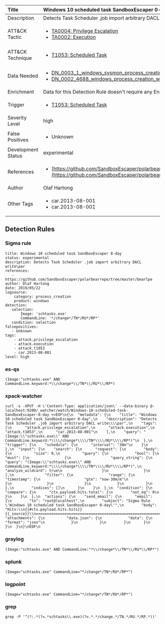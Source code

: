 | Title                | Windows 10 scheduled task SandboxEscaper 0-day                                                                                                                                                 |
|:---------------------|:------------------------------------------------------------------------------------------------------------------------------------------------------------|
| Description          | Detects Task Scheduler .job import arbitrary DACL write\par                                                                                                                                           |
| ATT&amp;CK Tactic    |  <ul><li>[TA0004: Privilege Escalation](https://attack.mitre.org/tactics/TA0004)</li><li>[TA0002: Execution](https://attack.mitre.org/tactics/TA0002)</li></ul>  |
| ATT&amp;CK Technique | <ul><li>[T1053: Scheduled Task](https://attack.mitre.org/techniques/T1053)</li></ul>  |
| Data Needed          | <ul><li>[DN_0003_1_windows_sysmon_process_creation](../Data_Needed/DN_0003_1_windows_sysmon_process_creation.md)</li><li>[DN_0002_4688_windows_process_creation_with_commandline](../Data_Needed/DN_0002_4688_windows_process_creation_with_commandline.md)</li></ul>  |
| Enrichment           |  Data for this Detection Rule doesn't require any Enrichments.  |
| Trigger              | <ul><li>[T1053: Scheduled Task](../Triggers/T1053.md)</li></ul>  |
| Severity Level       | high |
| False Positives      | <ul><li>Unknown</li></ul>  |
| Development Status   | experimental |
| References           | <ul><li>[https://github.com/SandboxEscaper/polarbearrepo/tree/master/bearlpe](https://github.com/SandboxEscaper/polarbearrepo/tree/master/bearlpe)</li></ul>  |
| Author               | Olaf Hartong |
| Other Tags           | <ul><li>car.2013-08-001</li><li>car.2013-08-001</li></ul> | 

## Detection Rules

### Sigma rule

```
title: Windows 10 scheduled task SandboxEscaper 0-day 
status: experimental
description: Detects Task Scheduler .job import arbitrary DACL write\par
references:
   - https://github.com/SandboxEscaper/polarbearrepo/tree/master/bearlpe
author: Olaf Hartong
date: 2019/05/22
logsource:
    category: process_creation
    product: windows
detection:
   selection:
       Image: 'schtasks.exe'
       CommandLine: '*/change*/TN*/RU*/RP*'
   condition: selection
falsepositives:
   - Unknown
tags:
    - attack.privilege_escalation
    - attack.execution
    - attack.t1053
    - car.2013-08-001
level: high

```





### es-qs
    
```
(Image:"schtasks.exe" AND CommandLine.keyword:*\\/change*\\/TN*\\/RU*\\/RP*)
```


### xpack-watcher
    
```
curl -s -XPUT -H \'Content-Type: application/json\' --data-binary @- localhost:9200/_watcher/watch/Windows-10-scheduled-task-SandboxEscaper-0-day <<EOF\n{\n  "metadata": {\n    "title": "Windows 10 scheduled task SandboxEscaper 0-day",\n    "description": "Detects Task Scheduler .job import arbitrary DACL write\\\\par",\n    "tags": [\n      "attack.privilege_escalation",\n      "attack.execution",\n      "attack.t1053",\n      "car.2013-08-001"\n    ],\n    "query": "(Image:\\"schtasks.exe\\" AND CommandLine.keyword:*\\\\/change*\\\\/TN*\\\\/RU*\\\\/RP*)"\n  },\n  "trigger": {\n    "schedule": {\n      "interval": "30m"\n    }\n  },\n  "input": {\n    "search": {\n      "request": {\n        "body": {\n          "size": 0,\n          "query": {\n            "bool": {\n              "must": [\n                {\n                  "query_string": {\n                    "query": "(Image:\\"schtasks.exe\\" AND CommandLine.keyword:*\\\\/change*\\\\/TN*\\\\/RU*\\\\/RP*)",\n                    "analyze_wildcard": true\n                  }\n                }\n              ],\n              "filter": {\n                "range": {\n                  "timestamp": {\n                    "gte": "now-30m/m"\n                  }\n                }\n              }\n            }\n          }\n        },\n        "indices": []\n      }\n    }\n  },\n  "condition": {\n    "compare": {\n      "ctx.payload.hits.total": {\n        "not_eq": 0\n      }\n    }\n  },\n  "actions": {\n    "send_email": {\n      "email": {\n        "to": "root@localhost",\n        "subject": "Sigma Rule \'Windows 10 scheduled task SandboxEscaper 0-day\'",\n        "body": "Hits:\\n{{#ctx.payload.hits.hits}}{{_source}}\\n================================================================================\\n{{/ctx.payload.hits.hits}}",\n        "attachments": {\n          "data.json": {\n            "data": {\n              "format": "json"\n            }\n          }\n        }\n      }\n    }\n  }\n}\nEOF\n
```


### graylog
    
```
(Image:"schtasks.exe" AND CommandLine:"*\\/change*\\/TN*\\/RU*\\/RP*")
```


### splunk
    
```
(Image="schtasks.exe" CommandLine="*/change*/TN*/RU*/RP*")
```


### logpoint
    
```
(Image="schtasks.exe" CommandLine="*/change*/TN*/RU*/RP*")
```


### grep
    
```
grep -P '^(?:.*(?=.*schtasks\\.exe)(?=.*.*/change.*/TN.*/RU.*/RP.*))'
```



